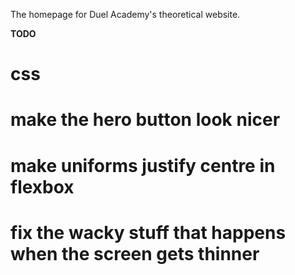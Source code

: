 The homepage for Duel Academy's theoretical website.

__TODO__
# css
# make the hero button look nicer
# make uniforms justify centre in flexbox
# fix the wacky stuff that happens when the screen gets thinner